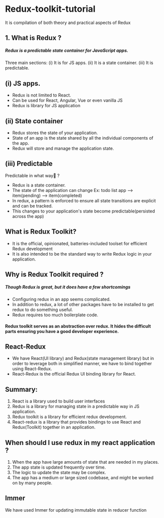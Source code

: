 # Redux-toolkit-tutorial
It is compilation of both theory and practical aspects of Redux

## 1. What is Redux ?
##### Redux is a predictable state container for JavaScript apps.

Three main sections:
(i) It is for JS apps.
(ii) It is a state container.
(iii) It is predictable.

## (i) JS apps.
 - Redux is not limited to React.
 - Can be used for React, Angular, Vue or even vanilla JS
 - Redux is library for JS application

## (ii) State container
- Redux stores the state of your application.
- State of an app is the state shared by all the individual components of the app.
- Redux will store and manage the application state.

## (iii) Predictable
Predictable in what way🤔 ?
- Redux is a state container.
- The state of the application can change
Ex: todo list app --> item(pending) --> item(completed)
- In redux, a pattern is enforced to ensure all state transitions are explicit and can be tracked.
- This changes to your application's state become predictable(persisted across the app)

## What is Redux Toolkit?
- It is the official, opinionated, batteries-included toolset for efficient Redux development
- It is also intended to be the standard way to write Redux logic in your application.

## Why is Redux Toolkit required ?
##### Though Redux is great, but it does have a few shortcomings
 - Configuring redux in an app seems complicated.
 - In addition to redux, a lot of other packages have to be installed to get redux to do something useful.
 - Redux requires too much boilerplate code.

#### Redux toolkit serves as an abstraction over redux. It hides the difficult parts ensuring you have a good developer experience.

## React-Redux
- We have React(UI library) and Redux(state management library) but in order to leverage both in simplified manner, we have to bind together using React-Redux.
- React-Redux is the official Redux UI binding library for React.

## Summary:
1. React is a library used to build user interfaces
2. Redux is a library for managing state in a predictable way in JS application.
3. Redux toolkit is a library for efficient redux development.
4. React-redux is a library that provides bindings to use React and Redux(Toolkit) together in an application.

## When should I use redux in my react application ?
1. When the app have large amounts of state that are needed in my places.
2. The app state is updated frequently over time.
3. The logic to update the state may be complex.
4. The app has a medium or large sized codebase, and might be worked on by many people.

## Immer
We have used Immer for updating immutable state in reducer function
